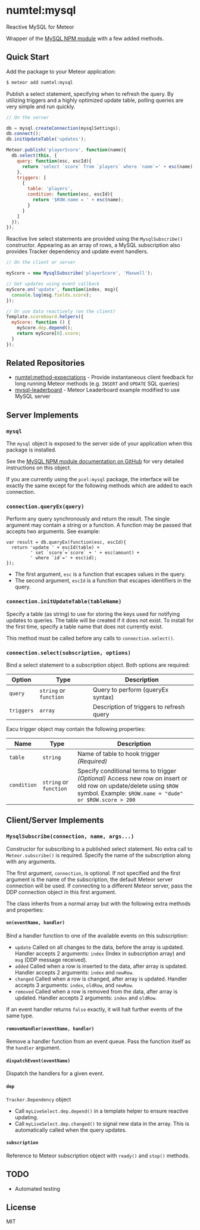 # numtel:mysql
Reactive MySQL for Meteor

Wrapper of the [MySQL NPM module](https://www.npmjs.org/package/mysql) with a few added methods.

## Quick Start

Add the package to your Meteor application:

```bash
$ meteor add numtel:mysql
```

Publish a select statement, specifying when to refresh the query. By utilizing triggers and a highly optimized update table, polling queries are very simple and run quickly.

```javascript
// On the server

db = mysql.createConnection(mysqlSettings);
db.connect();
db.initUpdateTable('updates');

Meteor.publish('playerScore', function(name){
  db.select(this, {
    query: function(esc, escId){
      return 'select `score` from `players` where `name`=' + esc(name);
    },
    triggers: [
      {
        table: 'players',
        condition: function(esc, escId){
          return '$ROW.name = ' + esc(name);
        }
      }
    ]
  });
});
```

Reactive live select statements are provided using the `MysqlSubscribe()` constructor. Appearing as an array of rows, a MySQL subscription also provides Tracker dependency and update event handlers.

```javascript
// On the client or server

myScore = new MysqlSubscribe('playerScore', 'Maxwell');

// Get updates using event callback
myScore.on('update', function(index, msg){
  console.log(msg.fields.score);
});

// Or use data reactively (on the client)
Template.scoreboard.helpers({
  myScore: function () {
    myScore.dep.depend();
    return myScore[0].score;
  }
});

```

## Related Repositories

* [numtel:method-expectations](https://github.com/numtel/meteor-method-expectations) - Provide instantaneous client feedback for long running Meteor methods (e.g. `INSERT` and `UPDATE` SQL queries)
* [mysql-leaderboard](https://github.com/numtel/meteor-mysql-leaderboard) - Meteor Leaderboard example modified to use MySQL server

## Server Implements

### `mysql`

The `mysql` object is exposed to the server side of your application when this package is installed.

See the [MySQL NPM module documentation on GitHub](https://github.com/felixge/node-mysql) for very detailed instructions on this object.

If you are currently using the `pcel:mysql` package, the interface will be exactly the same except for the following methods which are added to each connection.

### `connection.queryEx(query)`

Perform any query synchronously and return the result. The single argument may contain a string or a function. A function may be passed that accepts two arguments. See example:

```javacscript
var result = db.queryEx(function(esc, escId){
  return 'update ' + escId(table) +
         ' set `score`=`score` + ' + esc(amount) +
         ' where `id`=' + esc(id);
});
```
* The first argument, `esc` is a function that escapes values in the query.
* The second argument, `escId` is a function that escapes identifiers in the query.

### `connection.initUpdateTable(tableName)`

Specify a table (as string) to use for storing the keys used for notifying updates to queries. The table will be created if it does not exist. To install for the first time, specify a table name that does not currently exist.

This method must be called before any calls to `connection.select()`.

### `connection.select(subscription, options)`

Bind a select statement to a subscription object. Both options are required:

Option | Type | Description
------|-------|--------------
`query`|`string` or `function` | Query to perform (queryEx syntax)
`triggers`|`array`| Description of triggers to refresh query

Eacu trigger object may contain the following properties:

Name | Type | Description
-----|-------| --------
`table` | `string` | Name of table to hook trigger *(Required)*
`condition` | `string` or `function` | Specify conditional terms to trigger *(Optional)* Access new row on insert or old row on update/delete using `$ROW` symbol. Example: `$ROW.name = "dude" or $ROW.score > 200`

## Client/Server Implements

### `MysqlSubscribe(connection, name, args...)`

Constructor for subscribing to a published select statement. No extra call to `Meteor.subscribe()` is required. Specify the name of the subscription along with any arguments.

The first argument, `connection`, is optional. If not specified and the first argument is the name of the subscription, the default Meteor server connection will be used. If connecting to a different Meteor server, pass the DDP connection object in this first argument.

The class inherits from a normal array but with the following extra methods and properties:

#### `on(eventName, handler)`

Bind a handler function to one of the available events on this subscription:

* `update` Called on all changes to the data, before the array is updated. Handler accepts 2 arguments: `index` (Index in subscription array) and `msg` (DDP message received).
* `added` Called when a row is inserted to the data, after array is updated. Handler accepts 2 arguments: `index` and `newRow`.
* `changed` Called when a row is changed, after array is updated. Handler accepts 3 arguments: `index`, `oldRow`, and `newRow`.
* `removed` Called when a row is removed from the data, after array is updated. Handler accepts 2 arguments: `index` and `oldRow`.

If an event handler returns `false` exactly, it will halt further events of the same type.

#### `removeHandler(eventName, handler)`

Remove a handler function from an event queue. Pass the function itself as the `handler` argument.

#### `dispatchEvent(eventName)`

Dispatch the handlers for a given event.

#### `dep`

`Tracker.Dependency` object

* Call `myLiveSelect.dep.depend()` in a template helper to ensure reactive updating.
* Call `myLiveSelect.dep.changed()` to signal new data in the array. This is automatically called when the query updates.

#### `subscription`

Reference to Meteor subscription object with `ready()` and `stop()` methods.

## TODO

* Automated testing

## License

MIT
